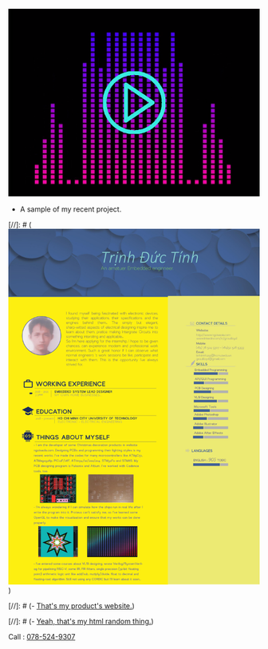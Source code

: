 

<a href="/BlogPostAssets/video/Untitled.mp4" title="Link Title"><img src="/BlogPostAssets/video/other.png" alt="Audio Visualization." style="float: none; margin-right: 25vw;"/></a>
- A sample of my recent project.

[//]: # (![](0001.jpg))

[//]: # (- [That's my product's website.](http://ngoisaola.com))

[//]: # (- [Yeah, that's my html random thing.](https://groutlloyd.github.io/Portfolio.html))

Call : [078-524-9307](tel:07885249307)
